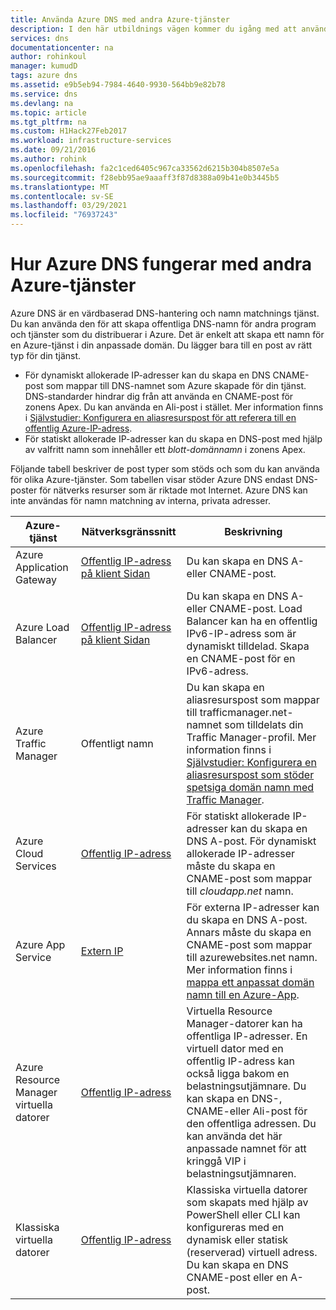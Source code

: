 ```yaml
---
title: Använda Azure DNS med andra Azure-tjänster
description: I den här utbildnings vägen kommer du igång med att använda Azure DNS för att matcha namn för andra Azure-tjänster
services: dns
documentationcenter: na
author: rohinkoul
manager: kumudD
tags: azure dns
ms.assetid: e9b5eb94-7984-4640-9930-564bb9e82b78
ms.service: dns
ms.devlang: na
ms.topic: article
ms.tgt_pltfrm: na
ms.custom: H1Hack27Feb2017
ms.workload: infrastructure-services
ms.date: 09/21/2016
ms.author: rohink
ms.openlocfilehash: fa2c1ced6405c967ca33562d6215b304b8507e5a
ms.sourcegitcommit: f28ebb95ae9aaaff3f87d8388a09b41e0b3445b5
ms.translationtype: MT
ms.contentlocale: sv-SE
ms.lasthandoff: 03/29/2021
ms.locfileid: "76937243"
---
```

# <a name="how-azure-dns-works-with-other-azure-services"></a>Hur Azure DNS fungerar med andra Azure-tjänster

Azure DNS är en värdbaserad DNS-hantering och namn matchnings tjänst. Du kan använda den för att skapa offentliga DNS-namn för andra program och tjänster som du distribuerar i Azure. Det är enkelt att skapa ett namn för en Azure-tjänst i din anpassade domän. Du lägger bara till en post av rätt typ för din tjänst.

* För dynamiskt allokerade IP-adresser kan du skapa en DNS CNAME-post som mappar till DNS-namnet som Azure skapade för din tjänst. DNS-standarder hindrar dig från att använda en CNAME-post för zonens Apex. Du kan använda en Ali-post i stället. Mer information finns i [Självstudier: Konfigurera en aliasresurspost för att referera till en offentlig Azure-IP-adress](tutorial-alias-pip.md).
* För statiskt allokerade IP-adresser kan du skapa en DNS-post med hjälp av valfritt namn som innehåller ett *blott-domännamn* i zonens Apex.

Följande tabell beskriver de post typer som stöds och som du kan använda för olika Azure-tjänster. Som tabellen visar stöder Azure DNS endast DNS-poster för nätverks resurser som är riktade mot Internet. Azure DNS kan inte användas för namn matchning av interna, privata adresser.

| Azure-tjänst | Nätverksgränssnitt | Beskrivning |
| --- | --- | --- |
| Azure Application Gateway |[Offentlig IP-adress på klient Sidan](dns-custom-domain.md#public-ip-address) |Du kan skapa en DNS A-eller CNAME-post. |
| Azure Load Balancer |[Offentlig IP-adress på klient Sidan](dns-custom-domain.md#public-ip-address) |Du kan skapa en DNS A-eller CNAME-post. Load Balancer kan ha en offentlig IPv6-IP-adress som är dynamiskt tilldelad. Skapa en CNAME-post för en IPv6-adress. |
| Azure Traffic Manager |Offentligt namn |Du kan skapa en aliasresurspost som mappar till trafficmanager.net-namnet som tilldelats din Traffic Manager-profil. Mer information finns i [Självstudier: Konfigurera en aliasresurspost som stöder spetsiga domän namn med Traffic Manager](tutorial-alias-tm.md). |
| Azure Cloud Services |[Offentlig IP-adress](dns-custom-domain.md#public-ip-address) |För statiskt allokerade IP-adresser kan du skapa en DNS A-post. För dynamiskt allokerade IP-adresser måste du skapa en CNAME-post som mappar till *cloudapp.net* namn.|
| Azure App Service | [Extern IP](dns-custom-domain.md#app-service-web-apps) |För externa IP-adresser kan du skapa en DNS A-post. Annars måste du skapa en CNAME-post som mappar till azurewebsites.net namn. Mer information finns i [mappa ett anpassat domän namn till en Azure-App](../app-service/app-service-web-tutorial-custom-domain.md). |
| Azure Resource Manager virtuella datorer |[Offentlig IP-adress](dns-custom-domain.md#public-ip-address) |Virtuella Resource Manager-datorer kan ha offentliga IP-adresser. En virtuell dator med en offentlig IP-adress kan också ligga bakom en belastningsutjämnare. Du kan skapa en DNS-, CNAME-eller Ali-post för den offentliga adressen. Du kan använda det här anpassade namnet för att kringgå VIP i belastningsutjämnaren. |
| Klassiska virtuella datorer |[Offentlig IP-adress](dns-custom-domain.md#public-ip-address) |Klassiska virtuella datorer som skapats med hjälp av PowerShell eller CLI kan konfigureras med en dynamisk eller statisk (reserverad) virtuell adress. Du kan skapa en DNS CNAME-post eller en A-post. |
